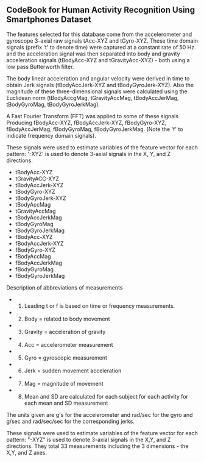 ## CodeBook for Human Activity Recognition Using Smartphones Dataset

The features selected for this database come from the accelerometer and gyroscope 3-axial raw signals tAcc-XYZ and tGyro-XYZ.  These time domain signals (prefix 't' to denote time) were captured at a constant rate of 50 Hz. and the acceleration signal was then separated into body and gravity acceleration signals (tBodyAcc-XYZ and tGravityAcc-XYZ) - both using a low pass Butterworth filter. 

The body linear acceleration and angular velocity were derived in time to obtain Jerk signals (tBodyAccJerk-XYZ and tBodyGyroJerk-XYZ). Also the magnitude of these three-dimensional signals were calculated using the Euclidean norm (tBodyAccgMag, tGravityAccMag, tBodyAccJerMag, tBodyGyroMag, tBodyGyroJerkMag).

A Fast Fourier Transform (FFT) was applied to some of these signals Producing fBodyAcc-XYZ, fBodyAccJerk-XYZ, fBodyGyro-XYZ, fBodyAccJerMag, fBodyGyroMag, fBodyGyroJerkMag. (Note the 'f' to indicate frequency domain signals).


These signals were used to estimate variables of the feature vector for each pattern:
'-XYZ' is used to denote 3-axial signals in the X, Y, and Z directions.

* tBodyAcc-XYZ
* tGravityACC-XYZ
* tBodyAccJerk-XYZ
* tBodyGyro-XYZ
* tBodyGyroJerk-XYZ
* tBodyAccMag
* tGravityAccMag
* tBodyAccJerkMag
* tBodyGyroMag
* tBodyGyroJerkMag
* fBodyAcc-XYZ
* fBodyAccJerk-XYZ
* fBodyGyro-XYZ
* fBodyAccMag
* fBodyAccJerkMag
* fBodyGyroMag
* fBodyGyroJerkMag

Description of abbreviations of measurements
* 1. Leading t or f is based on time or frequency measurements.
* 2. Body = related to body movement
* 3. Gravity = acceleration of gravity
* 4. Acc = accelerometer measurement
* 5. Gyro = gyroscopic measurement
* 6. Jerk = sudden movement acceleration
* 7. Mag = magnitude of movement
* 8. Mean and SD are calculated for each subject for each activity for each mean and SD measurement

The units given are g's for the accelerometer and rad/sec for the gyro and g/sec and rad/sec/sec for the corresponding jerks.

These signals were used to estimate variables of the feature vector for each pattern:
"-XYZ" is used to denote 3-axial signals in the X,Y, and Z directions.  They total 33 measurements including the 3 dimensions - the X,Y, and Z axes.

